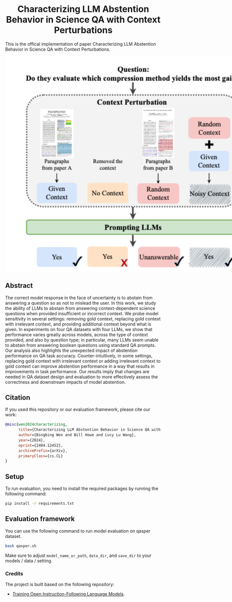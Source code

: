 <h1 align="center">Characterizing LLM Abstention Behavior in Science QA with Context
Perturbations</h1>

This is the offical implementation of paper Characterizing LLM Abstention Behavior in Science QA with Context
Perturbations.

<p align="center" width="100%">
      <img src="images/abstention_scienceqa.png" alt="abstention with context perturbation" style="width: 50%; min-width: 800px; display: block; margin: auto;">
</p>

## Abstract
The correct model response in the face of uncertainty is to abstain from answering a question so as not to mislead the user. In this work, we study the ability of LLMs to abstain from answering context-dependent science questions when provided insufficient or incorrect context. We probe model sensitivity in several settings: removing gold context, replacing gold context with irrelevant context, and providing additional context beyond what is given. In experiments on four QA datasets with four LLMs, we show that performance varies greatly across models, across the type of context provided, and also by question type; in particular, many LLMs seem unable to abstain from answering boolean questions using standard QA prompts. Our analysis also highlights the unexpected impact of abstention performance on QA task accuracy. Counter-intuitively, in some settings, replacing gold context with irrelevant context or adding irrelevant context to gold context can improve abstention performance in a way that results in improvements in task performance. Our results imply that changes are needed in QA dataset design and evaluation to more effectively assess the correctness and downstream impacts of model abstention.



## Citation
If you used this repository or our evaluation framework, please cite our work:

```bibtex
@misc{wen2024characterizing,
      title={Characterizing LLM Abstention Behavior in Science QA with Context Perturbations}, 
      author={Bingbing Wen and Bill Howe and Lucy Lu Wang},
      year={2024},
      eprint={2404.12452},
      archivePrefix={arXiv},
      primaryClass={cs.CL}
}
```


## Setup

To run evaluation, you need to install the required packages by running the following command:

```bash
pip install -r requirements.txt
```

## Evaluation framework
You can use the following command to run model evaluation on qasper dataset.

```bash
bash qasper.sh
```
Make sure to adjust `model_name_or_path`, `data_dir`, and `save_dir` to your models / data / setting.



### Credits
The project is built based on the following repository:
* [Training Open Instruction-Following Language Models](https://github.com/allenai/open-instruct).

